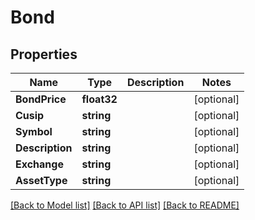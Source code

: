 # Bond

## Properties

Name | Type | Description | Notes
------------ | ------------- | ------------- | -------------
**BondPrice** | **float32** |  | [optional] 
**Cusip** | **string** |  | [optional] 
**Symbol** | **string** |  | [optional] 
**Description** | **string** |  | [optional] 
**Exchange** | **string** |  | [optional] 
**AssetType** | **string** |  | [optional] 

[[Back to Model list]](../README.md#documentation-for-models) [[Back to API list]](../README.md#documentation-for-api-endpoints) [[Back to README]](../README.md)



